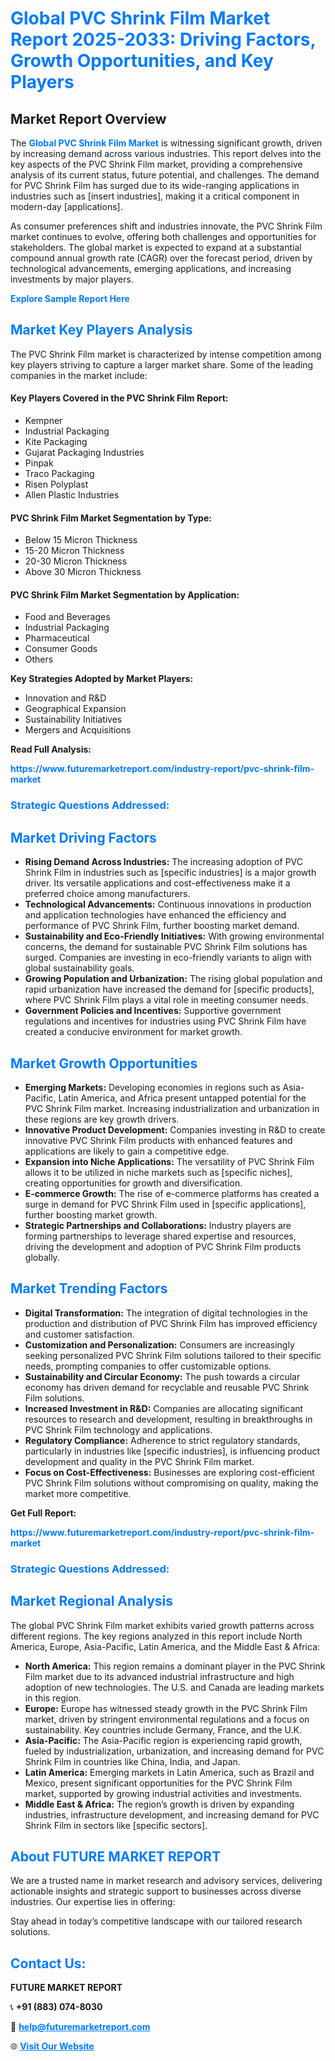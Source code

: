 <h1 style="color: #007BFF;">Global PVC Shrink Film Market Report 2025-2033: Driving Factors, Growth Opportunities, and Key Players</h1>

<section id="overview">
<h2>Market Report Overview</h2>
<p>The <a href="https://www.futuremarketreport.com/industry-report/pvc-shrink-film-market" style="color: #007BFF; text-decoration: none;"><strong>Global PVC Shrink Film Market</strong></a> is witnessing significant growth, driven by increasing demand across various industries. This report delves into the key aspects of the PVC Shrink Film market, providing a comprehensive analysis of its current status, future potential, and challenges. The demand for PVC Shrink Film has surged due to its wide-ranging applications in industries such as [insert industries], making it a critical component in modern-day [applications].</p>
<p>As consumer preferences shift and industries innovate, the PVC Shrink Film market continues to evolve, offering both challenges and opportunities for stakeholders. The global market is expected to expand at a substantial compound annual growth rate (CAGR) over the forecast period, driven by technological advancements, emerging applications, and increasing investments by major players.</p>
</section>

<section id="overview">
<p><a href="https://www.futuremarketreport.com/request-sample/reportId=61350" style="color: #007BFF; text-decoration: none;"><strong>Explore Sample Report Here</strong></a></p>
</section>

<section id="key-players">
<h2 style="color: #007BFF;">Market Key Players Analysis</h2>
<p>The PVC Shrink Film market is characterized by intense competition among key players striving to capture a larger market share. Some of the leading companies in the market include:</p>
<h4>Key Players Covered in the PVC Shrink Film Report:</h4>
<ul><li>Kempner</li><li>Industrial Packaging</li><li>Kite Packaging</li><li>Gujarat Packaging Industries</li><li>Pinpak</li><li>Traco Packaging</li><li>Risen Polyplast</li><li>Allen Plastic Industries</li></ul>
<h4>PVC Shrink Film Market Segmentation by Type:</h4>
<ul><li>Below 15 Micron Thickness</li><li>15-20 Micron Thickness</li><li>20-30 Micron Thickness</li><li>Above 30 Micron Thickness</li></ul>

<h4>PVC Shrink Film Market Segmentation by Application:</h4>
<ul><li>Food and Beverages</li><li>Industrial Packaging</li><li>Pharmaceutical</li><li>Consumer Goods</li><li>Others</li></ul>
<p><strong>Key Strategies Adopted by Market Players:</strong></p>
<ul>
<li>Innovation and R&D</li>
<li>Geographical Expansion</li>
<li>Sustainability Initiatives</li>
<li>Mergers and Acquisitions</li>
</ul>
</section>

<section>
<p><strong>Read Full Analysis: </strong></p><a href="https://www.futuremarketreport.com/industry-report/pvc-shrink-film-market" style="color: #007BFF; text-decoration: none;"><strong>https://www.futuremarketreport.com/industry-report/pvc-shrink-film-market</strong></a>
<h3 style="color: #007BFF;">Strategic Questions Addressed:</h3>
</section>

<section id="driving-factors">
<h2 style="color: #007BFF;">Market Driving Factors</h2>
<ul>
<li><strong>Rising Demand Across Industries:</strong> The increasing adoption of PVC Shrink Film in industries such as [specific industries] is a major growth driver. Its versatile applications and cost-effectiveness make it a preferred choice among manufacturers.</li>
<li><strong>Technological Advancements:</strong> Continuous innovations in production and application technologies have enhanced the efficiency and performance of PVC Shrink Film, further boosting market demand.</li>
<li><strong>Sustainability and Eco-Friendly Initiatives:</strong> With growing environmental concerns, the demand for sustainable PVC Shrink Film solutions has surged. Companies are investing in eco-friendly variants to align with global sustainability goals.</li>
<li><strong>Growing Population and Urbanization:</strong> The rising global population and rapid urbanization have increased the demand for [specific products], where PVC Shrink Film plays a vital role in meeting consumer needs.</li>
<li><strong>Government Policies and Incentives:</strong> Supportive government regulations and incentives for industries using PVC Shrink Film have created a conducive environment for market growth.</li>
</ul>
</section>

<section id="growth-opportunities">
<h2 style="color: #007BFF;">Market Growth Opportunities</h2>
<ul>
<li><strong>Emerging Markets:</strong> Developing economies in regions such as Asia-Pacific, Latin America, and Africa present untapped potential for the PVC Shrink Film market. Increasing industrialization and urbanization in these regions are key growth drivers.</li>
<li><strong>Innovative Product Development:</strong> Companies investing in R&D to create innovative PVC Shrink Film products with enhanced features and applications are likely to gain a competitive edge.</li>
<li><strong>Expansion into Niche Applications:</strong> The versatility of PVC Shrink Film allows it to be utilized in niche markets such as [specific niches], creating opportunities for growth and diversification.</li>
<li><strong>E-commerce Growth:</strong> The rise of e-commerce platforms has created a surge in demand for PVC Shrink Film used in [specific applications], further boosting market growth.</li>
<li><strong>Strategic Partnerships and Collaborations:</strong> Industry players are forming partnerships to leverage shared expertise and resources, driving the development and adoption of PVC Shrink Film products globally.</li>
</ul>
</section>

<section id="trending-factors">
<h2 style="color: #007BFF;">Market Trending Factors</h2>
<ul>
<li><strong>Digital Transformation:</strong> The integration of digital technologies in the production and distribution of PVC Shrink Film has improved efficiency and customer satisfaction.</li>
<li><strong>Customization and Personalization:</strong> Consumers are increasingly seeking personalized PVC Shrink Film solutions tailored to their specific needs, prompting companies to offer customizable options.</li>
<li><strong>Sustainability and Circular Economy:</strong> The push towards a circular economy has driven demand for recyclable and reusable PVC Shrink Film solutions.</li>
<li><strong>Increased Investment in R&D:</strong> Companies are allocating significant resources to research and development, resulting in breakthroughs in PVC Shrink Film technology and applications.</li>
<li><strong>Regulatory Compliance:</strong> Adherence to strict regulatory standards, particularly in industries like [specific industries], is influencing product development and quality in the PVC Shrink Film market.</li>
<li><strong>Focus on Cost-Effectiveness:</strong> Businesses are exploring cost-efficient PVC Shrink Film solutions without compromising on quality, making the market more competitive.</li>
</ul>
</section>

<section>
<p><strong>Get Full Report: </strong></p><a href="https://www.futuremarketreport.com/industry-report/pvc-shrink-film-market" style="color: #007BFF; text-decoration: none;"><strong>https://www.futuremarketreport.com/industry-report/pvc-shrink-film-market</strong></a>
<h3 style="color: #007BFF;">Strategic Questions Addressed:</h3>
</section>


<section id="regional-analysis">
<h2 style="color: #007BFF;">Market Regional Analysis</h2>
<p>The global PVC Shrink Film market exhibits varied growth patterns across different regions. The key regions analyzed in this report include North America, Europe, Asia-Pacific, Latin America, and the Middle East & Africa:</p>
<ul>
<li><strong>North America:</strong> This region remains a dominant player in the PVC Shrink Film market due to its advanced industrial infrastructure and high adoption of new technologies. The U.S. and Canada are leading markets in this region.</li>
<li><strong>Europe:</strong> Europe has witnessed steady growth in the PVC Shrink Film market, driven by stringent environmental regulations and a focus on sustainability. Key countries include Germany, France, and the U.K.</li>
<li><strong>Asia-Pacific:</strong> The Asia-Pacific region is experiencing rapid growth, fueled by industrialization, urbanization, and increasing demand for PVC Shrink Film in countries like China, India, and Japan.</li>
<li><strong>Latin America:</strong> Emerging markets in Latin America, such as Brazil and Mexico, present significant opportunities for the PVC Shrink Film market, supported by growing industrial activities and investments.</li>
<li><strong>Middle East & Africa:</strong> The region’s growth is driven by expanding industries, infrastructure development, and increasing demand for PVC Shrink Film in sectors like [specific sectors].</li>
</ul>
</section>

<footer>
<h2 style="color: #007BFF;">About FUTURE MARKET REPORT</h2>
<p>We are a trusted name in market research and advisory services, delivering actionable insights and strategic support to businesses across diverse industries. Our expertise lies in offering:</p>

<p>Stay ahead in today’s competitive landscape with our tailored research solutions.</p>

<h2 style="color: #007BFF;">Contact Us:</h2>
<p><strong>FUTURE MARKET REPORT</strong></p>
<p>📞 <strong>+91 (883) 074-8030</strong></p>
<p>📧 <strong><a href="mailto:help@futuremarketreport.com" style="color: #007BFF;">help@futuremarketreport.com</a></strong></p>
<p>🌐 <strong><a href="https://www.futuremarketreport.com/" style="color: #007BFF;">Visit Our Website</a></strong></p>
</footer>